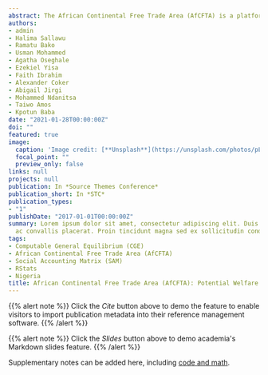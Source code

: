 ```yaml
---
abstract: The African Continental Free Trade Area (AfCFTA) is a platform created to increase intra-trade and ease movement of persons and goods across borders within Africa as well as promote economic welfare and wellbeing of member states. Nigeria being a signatory, faces the question of what is that first step to be taken in order to enhance farmers income and promote positive welfare and impacts. Based on the optimisation of the multi-sector 2012 Social Accounting Matrix (SAM) using dynamic computable general equilibrium (CGE), Nigeria is not a self-sufficient economy and the deficit to meet subsistence demands for goods and services is about NGN251T (USD69B) with the following sectors being the most deficient, namely, bananas and plantains, sorghum and millet, education, maize, pulses. The sectors that have exerted the greatest pull on the economy in terms of intermediate demand for goods and services are clothing, fruit and vegetable processing, petroleum products, dairy and textiles. However, coal and lignite, animal feed, sugarcane, wheat and barley, tobacco sectors have the most capacity to push the economy towards self-sufficiency. The results further revealed that there was welfare (equivalent variation) loss of about 5.02 utility levels below the optimum while the compensating variation, the income households are compensated with for changes in income to maintain the same level of welfare is -NGN3.8T (-USD10.5B), indicating that the households, particularly farmers, are subsidising the economy rather than being compensated for changes in prices. Therefore, the first step in the wake of the AfCFTA should be more emphasis on production and processing of goods and services for domestic consumption, which reduces imports bills put at NGN12T. It is recommended that emphasis should be to build the infrastructure for increased agricultural processing capacities about two-fold above the present rate thereby increasing the income accruing to farm and rural families by about 35% from the present NGN22B (USD63M).
authors:
- admin
- Halima Sallawu
- Ramatu Bako
- Usman Mohammed
- Agatha Oseghale
- Ezekiel Yisa
- Faith Ibrahim
- Alexander Coker
- Abigail Jirgi
- Mohammed Ndanitsa
- Taiwo Amos
- Kpotun Baba
date: "2021-01-28T00:00:00Z"
doi: ""
featured: true
image:
  caption: 'Image credit: [**Unsplash**](https://unsplash.com/photos/pLCdAaMFLTE)'
  focal_point: ""
  preview_only: false
links: null
projects: null
publication: In *Source Themes Conference*
publication_short: In *STC*
publication_types:
- "1"
publishDate: "2017-01-01T00:00:00Z"
summary: Lorem ipsum dolor sit amet, consectetur adipiscing elit. Duis posuere tellus
  ac convallis placerat. Proin tincidunt magna sed ex sollicitudin condimentum.
tags:
- Computable General Equilibrium (CGE)
- African Continental Free Trade Area (AfCFTA)
- Social Accounting Matrix (SAM)
- RStats
- Nigeria
title: African Continental Free Trade Area (AfCFTA): Potential Welfare Effects and Impacts on Nigerian Farmers
---
```


{{% alert note %}}
Click the *Cite* button above to demo the feature to enable visitors to import publication metadata into their reference management software.
{{% /alert %}}

{{% alert note %}}
Click the *Slides* button above to demo academia's Markdown slides feature.
{{% /alert %}}

Supplementary notes can be added here, including [code and math](https://sourcethemes.com/academic/docs/writing-markdown-latex/).
